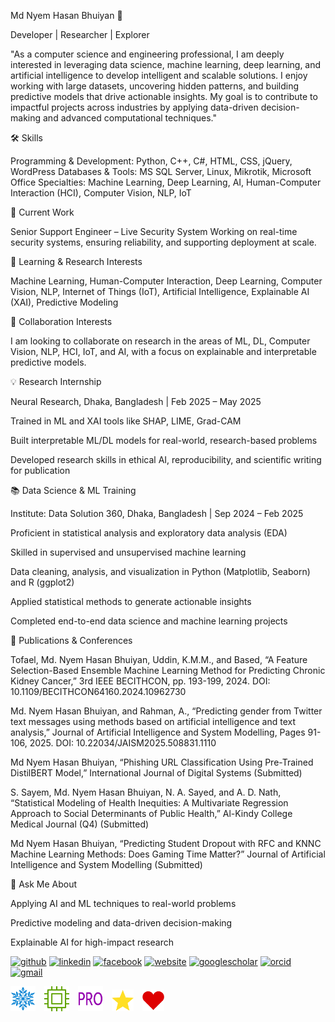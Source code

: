 Md Nyem Hasan Bhuiyan 👋

Developer | Researcher | Explorer

"As a computer science and engineering professional, I am deeply interested in leveraging data science, machine learning, deep learning, and artificial intelligence to develop intelligent and scalable solutions. I enjoy working with large datasets, uncovering hidden patterns, and building predictive models that drive actionable insights. My goal is to contribute to impactful projects across industries by applying data-driven decision-making and advanced computational techniques."

🛠 Skills

Programming & Development: Python, C++, C#, HTML, CSS, jQuery, WordPress
Databases & Tools: MS SQL Server, Linux, Mikrotik, Microsoft Office
Specialties: Machine Learning, Deep Learning, AI, Human-Computer Interaction (HCI), Computer Vision, NLP, IoT

🔭 Current Work

Senior Support Engineer – Live Security System
Working on real-time security systems, ensuring reliability, and supporting deployment at scale.

🌱 Learning & Research Interests

Machine Learning, Human-Computer Interaction, Deep Learning, Computer Vision, NLP, Internet of Things (IoT), Artificial Intelligence, Explainable AI (XAI), Predictive Modeling

👯 Collaboration Interests

I am looking to collaborate on research in the areas of ML, DL, Computer Vision, NLP, HCI, IoT, and AI, with a focus on explainable and interpretable predictive models.

💡 Research Internship

Neural Research, Dhaka, Bangladesh | Feb 2025 – May 2025

Trained in ML and XAI tools like SHAP, LIME, Grad-CAM

Built interpretable ML/DL models for real-world, research-based problems

Developed research skills in ethical AI, reproducibility, and scientific writing for publication

📚 Data Science & ML Training

Institute: Data Solution 360, Dhaka, Bangladesh | Sep 2024 – Feb 2025

Proficient in statistical analysis and exploratory data analysis (EDA)

Skilled in supervised and unsupervised machine learning

Data cleaning, analysis, and visualization in Python (Matplotlib, Seaborn) and R (ggplot2)

Applied statistical methods to generate actionable insights

Completed end-to-end data science and machine learning projects

📝 Publications & Conferences

Tofael, Md. Nyem Hasan Bhuiyan, Uddin, K.M.M., and Based, “A Feature Selection-Based Ensemble Machine Learning Method for Predicting Chronic Kidney Cancer,” 3rd IEEE BECITHCON, pp. 193-199, 2024. DOI: 10.1109/BECITHCON64160.2024.10962730

Md. Nyem Hasan Bhuiyan, and Rahman, A., “Predicting gender from Twitter text messages using methods based on artificial intelligence and text analysis,” Journal of Artificial Intelligence and System Modelling, Pages 91-106, 2025. DOI: 10.22034/JAISM2025.508831.1110

Md Nyem Hasan Bhuiyan, “Phishing URL Classification Using Pre-Trained DistilBERT Model,” International Journal of Digital Systems (Submitted)

S. Sayem, Md. Nyem Hasan Bhuiyan, N. A. Sayed, and A. D. Nath, “Statistical Modeling of Health Inequities: A Multivariate Regression Approach to Social Determinants of Public Health,” Al-Kindy College Medical Journal (Q4) (Submitted)

Md Nyem Hasan Bhuiyan, “Predicting Student Dropout with RFC and KNNC Machine Learning Methods: Does Gaming Time Matter?” Journal of Artificial Intelligence and System Modelling (Submitted)

💬 Ask Me About

Applying AI and ML techniques to real-world problems

Predictive modeling and data-driven decision-making

Explainable AI for high-impact research


[<img src='https://cdn.jsdelivr.net/npm/simple-icons@3.0.1/icons/github.svg' alt='github' height='40'>](https://github.com/hasannyem)  [<img src='https://cdn.jsdelivr.net/npm/simple-icons@3.0.1/icons/linkedin.svg' alt='linkedin' height='40'>](https://www.linkedin.com/in/md-nyem-hasan-bhuiyan-80162433a/)  [<img src='https://cdn.jsdelivr.net/npm/simple-icons@3.0.1/icons/facebook.svg' alt='facebook' height='40'>](https://www.facebook.com/mebnh)  [<img src='https://cdn.jsdelivr.net/npm/simple-icons@3.0.1/icons/icloud.svg' alt='website' height='40'>](https://sites.google.com/view/nyemhasan?usp=sharing)  [<img src='https://cdn.jsdelivr.net/npm/simple-icons@3.0.1/icons/googlescholar.svg' alt='googlescholar' height='40'>](https://scholar.google.com/citations?hl=en&authuser=2&user=Sbu4y_sAAAAJ)  [<img src='https://cdn.jsdelivr.net/npm/simple-icons@3.0.1/icons/orcid.svg' alt='orcid' height='40'>](https://orcid.org/0009-0001-6409-4005)  [<img src='https://cdn.jsdelivr.net/npm/simple-icons@3.0.1/icons/gmail.svg' alt='gmail' height='40'>](nyemhasan.diu@gmail.com)  

<a href='https://archiveprogram.github.com/'><img src='https://raw.githubusercontent.com/acervenky/animated-github-badges/master/assets/acbadge.gif' width='40' height='40'></a> <a href='https://docs.github.com/en/developers'><img src='https://raw.githubusercontent.com/acervenky/animated-github-badges/master/assets/devbadge.gif' width='40' height='40'></a> <a href='https://github.com/pricing'><img src='https://raw.githubusercontent.com/acervenky/animated-github-badges/master/assets/pro.gif' width='40' height='40'></a> <a href='https://stars.github.com/'><img src='https://raw.githubusercontent.com/acervenky/animated-github-badges/master/assets/starbadge.gif' width='35' height='35'></a> <a href='https://docs.github.com/en/github/supporting-the-open-source-community-with-github-sponsors'><img src='https://raw.githubusercontent.com/acervenky/animated-github-badges/master/assets/sponsorbadge.gif' width='35' height='35'></a> 

